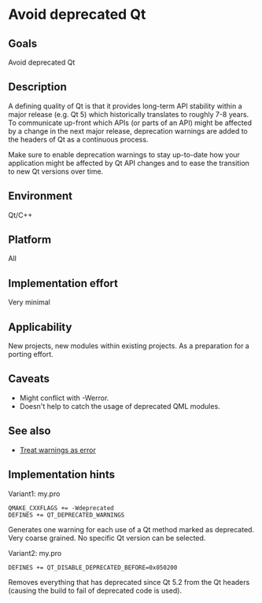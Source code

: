 # Avoid deprecated Qt

## Goals

Avoid deprecated Qt

## Description

A defining quality of Qt is that it provides long-term API stability within a major release (e.g. Qt 5) which historically translates to roughly 7-8 years. To communicate up-front which APIs (or parts of an API) might be affected by a change in the next major release, deprecation warnings are added to the headers of Qt as a continuous process. 

Make sure to enable deprecation warnings to stay up-to-date how your application might be affected by Qt API changes and to ease the transition to new Qt versions over time.

## Environment

Qt/C++

## Platform

All

## Implementation effort

Very minimal

## Applicability

New projects, new modules within existing projects. As a preparation for a porting effort.

## Caveats

- Might conflict with -Werror.
- Doesn't help to catch the usage of deprecated QML modules.

## See also

- [Treat warnings as error](https://toolbox.basyskom.com/11)

## Implementation hints

Variant1: my.pro

```shell
QMAKE_CXXFLAGS += -Wdeprecated
DEFINES += QT_DEPRECATED_WARNINGS
```

Generates one warning for each use of a Qt method marked as deprecated.
Very coarse grained. No specific Qt version can be selected.

Variant2: my.pro

```shell
DEFINES += QT_DISABLE_DEPRECATED_BEFORE=0x050200
```

Removes everything that has deprecated since Qt 5.2 from the Qt headers (causing the build to fail of deprecated code is used).
